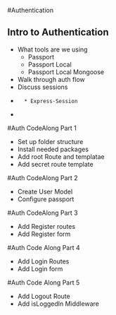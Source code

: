 #Authentication

## Intro to Authentication
* What tools are we using
    * Passport
    * Passport Local
    * Passport Local Mongoose
*   Walk through auth flow
*   Discuss sessions
*       * Express-Session
*       

#Auth CodeAlong Part 1
* Set up folder structure
* Install needed packages
* Add root Route and templatae
* Add secret route template

#Auth CodeAlong Part 2
* Create User Model
* Configure passport

#Auth CodeAlong Part 3
* Add Register routes
* Add Register form

#Auth Code Along Part 4
* Add Login Routes
* Add Login form

#Auth Code Along Part 5
* Add Logout Route
* Add isLoggedIn Middleware
